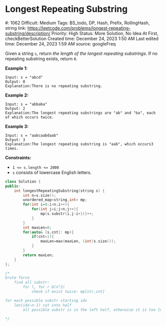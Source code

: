 # Longest Repeating Substring

#: 1062
Difficult: Medium
Tags: BS_todo, DP, Hash, Prefix, RollingHash, string
link: https://leetcode.com/problems/longest-repeating-substring/description/
Priority: High
Status: More Solution, No Idea At First, checkBetterSolution
Created time: December 24, 2023 1:50 AM
Last edited time: December 24, 2023 1:59 AM
source: googleFreq

Given a string `s`, return *the length of the longest repeating substrings*. If no repeating substring exists, return `0`.

**Example 1:**

```
Input: s = "abcd"
Output: 0
Explanation:There is no repeating substring.

```

**Example 2:**

```
Input: s = "abbaba"
Output: 2
Explanation:The longest repeating substrings are "ab" and "ba", each of which occurs twice.

```

**Example 3:**

```
Input: s = "aabcaabdaab"
Output: 3
Explanation:The longest repeating substring is "aab", which occurs3 times.

```

**Constraints:**

- `1 <= s.length <= 2000`
- `s` consists of lowercase English letters.

```cpp
class Solution {
public:
    int longestRepeatingSubstring(string s) {
        int n=s.size();
        unordered_map<string,int> mp;
        for(int i=0;i<n;i++){
            for(int j=i;j<n;j++){
                mp[s.substr(i,j-i+1)]++;
            }
        }
        int maxLen=0;
        for(auto& [s,cnt]: mp){
            if(cnt>1){
                maxLen=max(maxLen, (int)s.size());
            }
        }
        return maxLen;
    }
};

/*
brute force
    find all substr:
        for l, for r O(n^2)
            check if exist twice: mp[str,cnt]

for each possible substr starting idx
    len(idx~n-1) cut into half
        all possible substr is in the left half, otherwise it is too long

*/
```